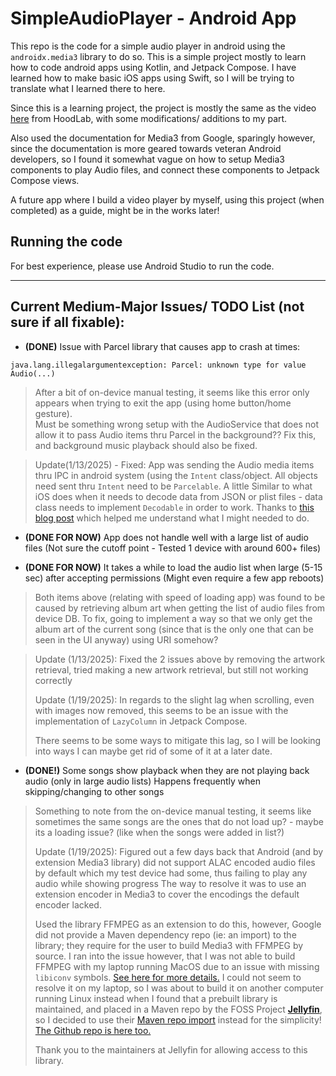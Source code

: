 # SimpleAudioPlayer - Android App

This repo is the code for a simple audio player in android using the `androidx.media3` library to do so.
This is a simple project mostly to learn how to code android apps using Kotlin, and Jetpack Compose.
I have learned how to make basic iOS apps using Swift, so I will be trying to translate what I learned there to here.

Since this is a learning project, the project is mostly the same as the video [here](https://www.youtube.com/watch?v=XrcmjIW45u8) from HoodLab, with some modifications/ 
additions to my part.

Also used the documentation for Media3 from Google, sparingly however, since the documentation is more geared towards veteran Android developers, so I found it somewhat 
vague on how to setup Media3 components to play Audio files, and connect these components to Jetpack Compose views.

A future app where I build a video player by myself, using this project (when completed) as a guide, might be in the works later!

## Running the code
For best experience, please use Android Studio to run the code.

---

## Current Medium-Major Issues/ TODO List (not sure if all fixable):
- **(DONE)** Issue with Parcel library that causes app to crash at times: 
```
java.lang.illegalargumentexception: Parcel: unknown type for value Audio(...)
```
>After a bit of on-device manual testing, it seems like this error only appears when trying to exit the app (using home button/home gesture).   
>Must be something wrong setup with the AudioService that does not allow it to pass Audio items thru Parcel in the background?? Fix this, and background music playback should also be fixed.

> Update(1/13/2025) - Fixed: App was sending the Audio media items thru IPC in android system (using the `Intent` class/object. All objects need sent thru `Intent` need to be `Parcelable`. A little Similar to what iOS does when it needs to decode data from JSON or plist files - data class needs to implement `Decodable` in order to work.
> Thanks to [this blog post](https://prasanta-paul.blogspot.com/2010/06/android-parcelable-example.html) which helped me understand what I might needed to do.

- **(DONE FOR NOW)** App does not handle well with a large list of audio files (Not sure the cutoff point - Tested 1 device with around 600+ files)

- **(DONE FOR NOW)** It takes a while to load the audio list when large (5-15 sec) after accepting permissions (Might even require a few app reboots)

>Both items above (relating with speed of loading app) was found to be caused by retrieving album art
>when getting the list of audio files from device DB. To fix, going to implement a way so that we only get the album art of the current song (since that is the only one that can be seen in the UI anyway) using URI somehow?

> Update (1/13/2025): Fixed the 2 issues above by removing the artwork retrieval, tried making a new artwork retrieval, but still not working correctly
> 
> Update (1/19/2025): In regards to the slight lag when scrolling, even with images now removed, this seems to be an issue with the implementation of `LazyColumn` in Jetpack Compose.
> 
> There seems to be some ways to mitigate this lag, so I will be looking into ways I can maybe get rid of some of it at a later date.



- **(DONE!)** Some songs show playback when they are not playing back audio (only in large audio lists) Happens frequently when skipping/changing to other songs 
> Something to note from the on-device manual testing, it seems like sometimes the same songs are the ones that do not load up? - maybe its a loading issue? (like when the songs were added in list?)
> 
> Update (1/19/2025): Figured out a few days back that Android (and by extension Media3 library) did not support ALAC encoded audio files by default
> which my test device had some, thus failing to play any audio while showing progress
> The way to resolve it was to use an extension encoder in Media3 to cover the encodings the default encoder lacked.
> 
> Used the library FFMPEG as an extension to do this, however, Google did not provide a Maven dependency repo (ie: an import) to the library; they require for the user to build Media3 with FFMPEG by source.
> I ran into the issue however, that I was not able to build FFMPEG with my laptop running MacOS due to an issue with missing `libiconv` symbols. [See here for more details.](https://stackoverflow.com/questions/57734434/libiconv-or-iconv-undefined-symbol-on-mac-osx)
> I could not seem to resolve it on my laptop, so I was about to build it on another computer running Linux instead when I found that a prebuilt library is maintained, and placed in a Maven repo by the
> FOSS Project **[Jellyfin](https://www.jellyfin.org/)**, so I decided to use their [Maven repo import](https://www.google.com/url?sa=t&source=web&rct=j&opi=89978449&url=https://central.sonatype.com/artifact/org.jellyfin.media3/media3-ffmpeg-decoder&ved=2ahUKEwilx8fPioOLAxUb5skDHRbXO2EQFnoECBIQAQ&usg=AOvVaw2tke5tib2L6tCSwX31sozI) instead for the simplicity!
> [The Github repo is here too.](https://www.google.com/url?sa=t&source=web&rct=j&opi=89978449&url=https://central.sonatype.com/artifact/org.jellyfin.media3/media3-ffmpeg-decoder&ved=2ahUKEwilx8fPioOLAxUb5skDHRbXO2EQFnoECBIQAQ&usg=AOvVaw2tke5tib2L6tCSwX31sozI)
> 
> Thank you to the maintainers at Jellyfin for allowing access to this library.

